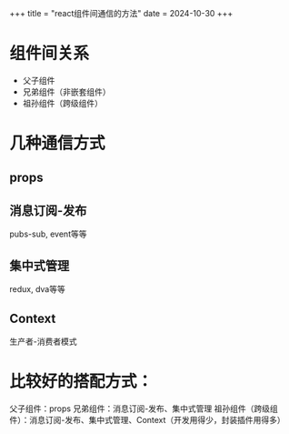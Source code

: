 +++
title = "react组件间通信的方法"
date = 2024-10-30
+++

# 组件间关系
- 父子组件
- 兄弟组件（非嵌套组件）
- 祖孙组件（跨级组件）

# 几种通信方式
## props

## 消息订阅-发布
pubs-sub, event等等

## 集中式管理
redux, dva等等

## Context
生产者-消费者模式

# 比较好的搭配方式：
父子组件：props
兄弟组件：消息订阅-发布、集中式管理
祖孙组件（跨级组件）：消息订阅-发布、集中式管理、Context（开发用得少，封装插件用得多）